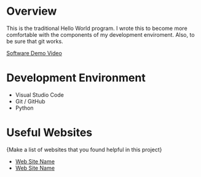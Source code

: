 # Overview

This is the traditional Hello World program. I wrote this to become more comfortable with the components of my development enviroment. Also, to be sure that git works.


[Software Demo Video](http://youtube.link.goes.here)

# Development Environment

* Visual Studio Code
* Git / GitHub
* Python
# Useful Websites

{Make a list of websites that you found helpful in this project}
* [Web Site Name](http://url.link.goes.here)
* [Web Site Name](http://url.link.goes.here)